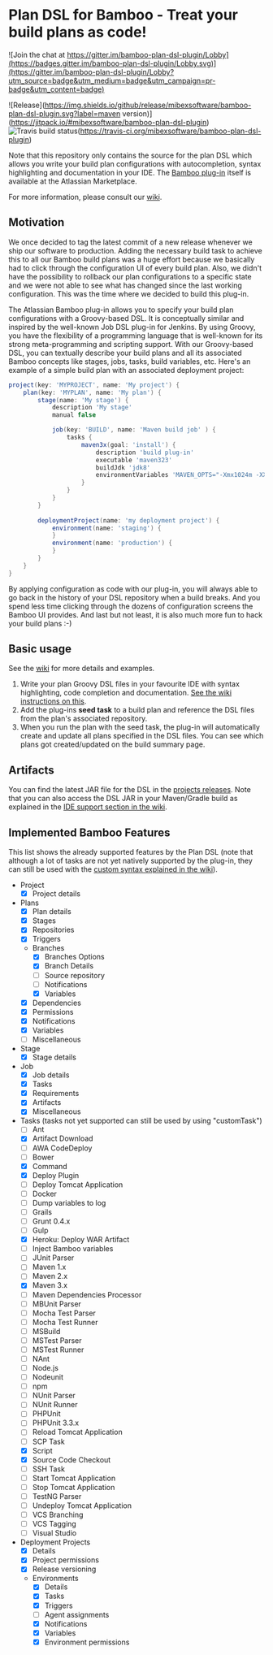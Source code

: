 # Plan DSL for Bamboo - Treat your build plans as code!

![Join the chat at https://gitter.im/bamboo-plan-dsl-plugin/Lobby](https://badges.gitter.im/bamboo-plan-dsl-plugin/Lobby.svg)](https://gitter.im/bamboo-plan-dsl-plugin/Lobby?utm_source=badge&utm_medium=badge&utm_campaign=pr-badge&utm_content=badge)

![Release](https://img.shields.io/github/release/mibexsoftware/bamboo-plan-dsl-plugin.svg?label=maven version)](https://jitpack.io/#mibexsoftware/bamboo-plan-dsl-plugin)
![Travis build status](https://travis-ci.org/mibexsoftware/bamboo-plan-dsl-plugin.svg?branch=master)(https://travis-ci.org/mibexsoftware/bamboo-plan-dsl-plugin)

Note that this repository only contains the source for the plan DSL which allows you write your build
plan configurations with autocompletion, syntax highlighting and documentation in your IDE. The 
[Bamboo plug-in](https://marketplace.atlassian.com/plugins/ch.mibex.bamboo.plandsl) itself is available at the 
Atlassian Marketplace. 

For more information, please consult our [wiki](https://github.com/mibexsoftware/bamboo-plan-dsl-plugin/wiki).

## Motivation
We once decided to tag the latest commit of a new release whenever we ship our software to production. Adding the 
necessary build task to achieve this to all our Bamboo build plans was a huge effort because we basically had to click 
through the configuration UI of every build plan. Also, we didn't have the possibility to rollback our plan 
configurations to a specific state and we were not able to see what has changed since the last working configuration.
This was the time where we decided to build this plug-in.

The Atlassian Bamboo plug-in allows you to specify your build plan configurations with a Groovy-based DSL. It is 
conceptually similar and inspired by the well-known Job DSL plug-in for Jenkins. By using Groovy, you have the 
flexibility of a programming language that is well-known for its strong meta-programming and scripting support. With our
Groovy-based DSL, you can textually describe your build plans and all its associated Bamboo concepts like stages, jobs, 
tasks, build variables, etc. Here's an example of a simple build plan with an associated deployment project:

```groovy
project(key: 'MYPROJECT', name: 'My project') {
    plan(key: 'MYPLAN', name: 'My plan') {
        stage(name: 'My stage') {
            description 'My stage'
            manual false

            job(key: 'BUILD', name: 'Maven build job' ) {
                tasks {
                    maven3x(goal: 'install') {
                        description 'build plug-in'
                        executable 'maven323'
                        buildJdk 'jdk8'
                        environmentVariables 'MAVEN_OPTS="-Xmx1024m -XX:MaxPermSize=128m"'
                    }
                }
            }
        }
        
        deploymentProject(name: 'my deployment project') {
            environment(name: 'staging') {
            }
            environment(name: 'production') {
            }
        }
    }
}
```

By applying configuration as code with our plug-in, you will always able to go back in the history of your DSL repository
when a build breaks. And you spend less time clicking through the dozens of configuration screens the Bamboo UI 
provides. And last but not least, it is also much more fun to hack your build plans :-)


## Basic usage
See the [wiki](https://github.com/mibexsoftware/bamboo-plan-dsl-plugin/wiki) for more details and examples.

1. Write your plan Groovy DSL files in your favourite IDE with syntax highlighting, code completion and documentation.
[See the wiki instructions on this](https://github.com/mibexsoftware/bamboo-plan-dsl-plugin/wiki/IDE-support).
2. Add the plug-ins **seed task** to a build plan and reference the DSL files from the plan's associated repository.
3. When you run the plan with the seed task, the plug-in will automatically create and update all plans specified
   in the DSL files. You can see which plans got created/updated on the build summary page.
   
   
## Artifacts
You can find the latest JAR file for the DSL in the [projects releases](https://github.com/mibexsoftware/bamboo-plan-dsl-plugin/releases).
Note that you can also access the DSL JAR in your Maven/Gradle build as explained in the 
[IDE support section in the wiki](https://github.com/mibexsoftware/bamboo-plan-dsl-plugin/wiki/IDE-support). 


## Implemented Bamboo Features
This list shows the already supported features by the Plan DSL (note that although a lot of tasks are not yet natively
supported by the plug-in, they can still be used with the 
[custom syntax explained in the wiki](https://github.com/mibexsoftware/bamboo-plan-dsl-plugin/wiki/Bamboo-tasks)).

- Project 
    - [x] Project details
- Plans
    - [x] Plan details
    - [x] Stages
    - [x] Repositories
    - [x] Triggers
    - Branches
        - [x] Branches Options
        - [x] Branch Details
        - [ ] Source repository
        - [ ] Notifications
        - [x] Variables
    - [x] Dependencies
    - [x] Permissions
    - [x] Notifications
    - [x] Variables
    - [ ] Miscellaneous
- Stage
    - [x] Stage details
- Job
    - [x] Job details
    - [x] Tasks
    - [x] Requirements
    - [x] Artifacts
    - [x] Miscellaneous
- Tasks (tasks not yet supported can still be used by using "customTask")
    - [ ] Ant
    - [x] Artifact Download
    - [ ] AWA CodeDeploy
    - [ ] Bower
    - [x] Command
    - [x] Deploy Plugin
    - [ ] Deploy Tomcat Application
    - [ ] Docker
    - [ ] Dump variables to log
    - [ ] Grails
    - [ ] Grunt 0.4.x
    - [ ] Gulp
    - [x] Heroku: Deploy WAR Artifact
    - [ ] Inject Bamboo variables
    - [ ] JUnit Parser
    - [ ] Maven 1.x
    - [ ] Maven 2.x
    - [x] Maven 3.x
    - [ ] Maven Dependencies Processor
    - [ ] MBUnit Parser
    - [ ] Mocha Test Parser
    - [ ] Mocha Test Runner
    - [ ] MSBuild
    - [ ] MSTest Parser
    - [ ] MSTest Runner
    - [ ] NAnt
    - [ ] Node.js
    - [ ] Nodeunit
    - [ ] npm
    - [ ] NUnit Parser
    - [ ] NUnit Runner
    - [ ] PHPUnit
    - [ ] PHPUnit 3.3.x
    - [ ] Reload Tomcat Application
    - [ ] SCP Task
    - [x] Script
    - [x] Source Code Checkout
    - [ ] SSH Task
    - [ ] Start Tomcat Application
    - [ ] Stop Tomcat Application
    - [ ] TestNG Parser
    - [ ] Undeploy Tomcat Application
    - [ ] VCS Branching
    - [ ] VCS Tagging
    - [ ] Visual Studio
- Deployment Projects
    - [x] Details
    - [x] Project permissions
    - [x] Release versioning
    - Environments
        - [x] Details
        - [x] Tasks
        - [x] Triggers
        - [ ] Agent assignments
        - [x] Notifications
        - [x] Variables
        - [x] Environment permissions

